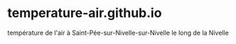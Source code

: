 # temperature-air.github.io
température de l'air à Saint-Pée-sur-Nivelle-sur-Nivelle le long de la Nivelle 
